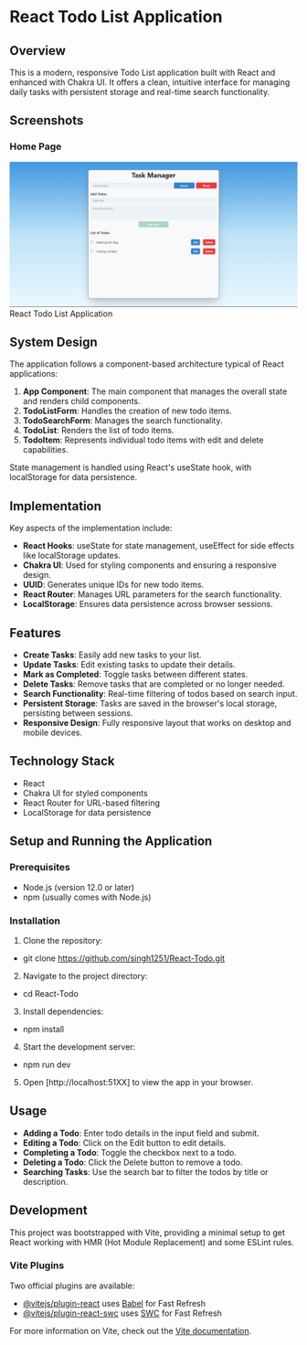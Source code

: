 # React Todo List Application

## Overview

This is a modern, responsive Todo List application built with React and enhanced with Chakra UI. It offers a clean, intuitive interface for managing daily tasks with persistent storage and real-time search functionality.

## Screenshots

### Home Page

![Home Page](Screenshots/React-Todo-1.png)
React Todo List Application

## System Design

The application follows a component-based architecture typical of React applications:

1. **App Component**: The main component that manages the overall state and renders child components.
2. **TodoListForm**: Handles the creation of new todo items.
3. **TodoSearchForm**: Manages the search functionality.
4. **TodoList**: Renders the list of todo items.
5. **TodoItem**: Represents individual todo items with edit and delete capabilities.

State management is handled using React's useState hook, with localStorage for data persistence.

## Implementation

Key aspects of the implementation include:

- **React Hooks**: useState for state management, useEffect for side effects like localStorage updates.
- **Chakra UI**: Used for styling components and ensuring a responsive design.
- **UUID**: Generates unique IDs for new todo items.
- **React Router**: Manages URL parameters for the search functionality.
- **LocalStorage**: Ensures data persistence across browser sessions.

## Features

- **Create Tasks**: Easily add new tasks to your list.
- **Update Tasks**: Edit existing tasks to update their details.
- **Mark as Completed**: Toggle tasks between different states.
- **Delete Tasks**: Remove tasks that are completed or no longer needed.
- **Search Functionality**: Real-time filtering of todos based on search input.
- **Persistent Storage**: Tasks are saved in the browser's local storage, persisting between sessions.
- **Responsive Design**: Fully responsive layout that works on desktop and mobile devices.

## Technology Stack

- React
- Chakra UI for styled components
- React Router for URL-based filtering
- LocalStorage for data persistence

## Setup and Running the Application

### Prerequisites

- Node.js (version 12.0 or later)
- npm (usually comes with Node.js)

### Installation

1. Clone the repository:

- git clone https://github.com/singh1251/React-Todo.git

2. Navigate to the project directory:

- cd React-Todo

3. Install dependencies:

- npm install

4. Start the development server:

- npm run dev

5. Open [http://localhost:51XX] to view the app in your browser.

## Usage

- **Adding a Todo**: Enter todo details in the input field and submit.
- **Editing a Todo**: Click on the Edit button to edit details.
- **Completing a Todo**: Toggle the checkbox next to a todo.
- **Deleting a Todo**: Click the Delete button to remove a todo.
- **Searching Tasks**: Use the search bar to filter the todos by title or description.

## Development

This project was bootstrapped with Vite, providing a minimal setup to get React working with HMR (Hot Module Replacement) and some ESLint rules.

### Vite Plugins

Two official plugins are available:

- [@vitejs/plugin-react](https://github.com/vitejs/vite-plugin-react/blob/main/packages/plugin-react/README.md) uses [Babel](https://babeljs.io/) for Fast Refresh
- [@vitejs/plugin-react-swc](https://github.com/vitejs/vite-plugin-react-swc) uses [SWC](https://swc.rs/) for Fast Refresh

For more information on Vite, check out the [Vite documentation](https://vitejs.dev/).
